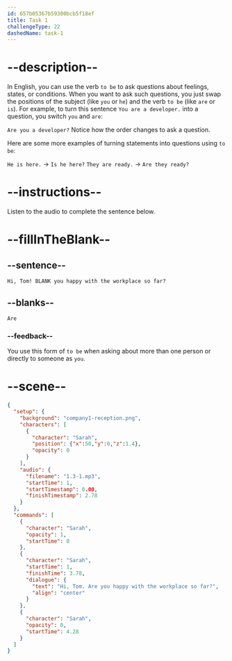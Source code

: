 ```yaml
---
id: 657b05367b59300bcb5f18ef
title: Task 1
challengeType: 22
dashedName: task-1
---
```


# --description--

In English, you can use the verb `to be` to ask questions about feelings, states, or conditions. 
When you want to ask such questions, you just swap the positions of the subject (like `you` or `he`) and the verb `to be` (like `are` or `is`). For example, to turn this sentence `You are a developer.` into a question, you switch `you` and `are`:

`Are you a developer?` Notice how the order changes to ask a question.

Here are some more examples of turning statements into questions using `to be`: 

`He is here.` -> `Is he here?`
`They are ready.` -> `Are they ready?`

# --instructions--

Listen to the audio to complete the sentence below.

# --fillInTheBlank--

## --sentence-- 

`Hi, Tom! BLANK you happy with the workplace so far?`

## --blanks--

`Are`

### --feedback--

You use this form of `to be` when asking about more than one person or directly to someone as `you`.

# --scene--

```json
{
  "setup": {
    "background": "company1-reception.png",
    "characters": [
      {
        "character": "Sarah",
        "position": {"x":50,"y":0,"z":1.4},
        "opacity": 0
      }
    ],
    "audio": {
      "filename": "1.3-1.mp3",
      "startTime": 1,
      "startTimestamp": 0.00,
      "finishTimestamp": 2.78
    }
  },
  "commands": [
    {
      "character": "Sarah",
      "opacity": 1,
      "startTime": 0
    },
    {
      "character": "Sarah",
      "startTime": 1,
      "finishTime": 3.78,
      "dialogue": {
        "text": "Hi, Tom. Are you happy with the workplace so far?",
        "align": "center"
      }
    },
    {
      "character": "Sarah",
      "opacity": 0,
      "startTime": 4.28
    }
  ]
}
```
